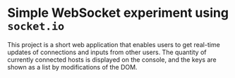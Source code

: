 # Simple WebSocket experiment using `socket.io`

This project is a short web application that enables users to get real-time updates of connections and inputs from other users. The quantity of currently connected hosts is displayed on the console, and the keys are shown as a list by modifications of the DOM.
